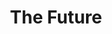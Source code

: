 ---
path: "/jojo/"
name: "Jojo"
title: "The Future"
story: "Jojo Whitaker came to live with Doug & ReChelle Evans as a misunderstood boy. After welcoming him into their rugby family, it didn't take long for Jojo to realize his potential. Through the Grand Junction Griffins Rugby Club, the Evans' have provided futures for many young men like Jojo and built a forever bond of family among Griffins."
homePageImage: ../images/jojo.jpg
videoSourceURL: "https://player.vimeo.com/external/237156424.hd.mp4?s=661d741cef4f797372ac45cd44274862ce7b0da2&profile_id=175"
videoImage: ../images/jojo-video-image.jpg
backgroundImage: ../images/jojo-story-bg.jpg
modalImage: ../images/andy-read-more.jpg
---